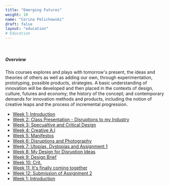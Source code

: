 ```yaml
---
title: "Emerging Futures"
weight: 10
name: "Corina Pelichowski"
draft: false
layout: "education"
# Education
---
```

<br>
<div class="container">
    <h5>Overview</h5>
    <p>
        This courses explores and plays with tomorrow's present, the ideas and theories of others as well as adding our own, through experimentation, prototyping, possible products, strategies. A basic understanding of innovation will be developed and then placed in the contexts of design, culture, futures and economy; the history of the concept; and contemporary demands for innovation methods and products, including the notion of creative leaps and the process of incremental progression.
    </p>
    <ul class="master-design-links">
        <a href="/master-of-design/emerging/week-1-intro"><li>Week 1: Introduction</li></a>
        <a href="/master-of-design/emerging/week-2-disrupt"><li>Week 2: Class Presentation - Disruptions to my Industry</li></a>
        <a href="/master-of-design/emerging/week-3-spec-and-crit"><li>Week 3: Specualtive and Critical Design</li></a>
        <a href="/master-of-design/emerging/week-4-guest"><li>Week 4: Creative A.I</li></a>
        <a href="/master-of-design/emerging/week-5-manifestos"><li>Week 5: Manifestos</li></a>
        <a href="/master-of-design/emerging/week-6-disrupt-and-photos"><li>Week 6: Disruptions and Photography</li></a>
        <a href="/master-of-design/emerging/week-7-utopia-distopia"><li>Week 7: Utopias, Dystopias and Assignment 1</li></a>
        <a href="/master-of-design/emerging/week-8-disruption"><li>Week 8: My Design for Disruption Ideas</li></a>
        <a href="/master-of-design/emerging/week-9-brief"><li>Week 9: Design Brief</li></a>
        <a href="/master-of-design/emerging/week-10-crit"><li>Week 10: Crit.</li></a>
        <a href="/master-of-design/emerging/week-11-put-together"><li>Week 11: It's finally coming together</li></a>
        <a href="/master-of-design/emerging/week-12-submission"><li>Week 12: Submission of Assignment 2</li></a>
        <a href="/master-of-design/emerging/week-1-intro"><li>Week 1: Introduction</li></a>
    </ul>
</div>
